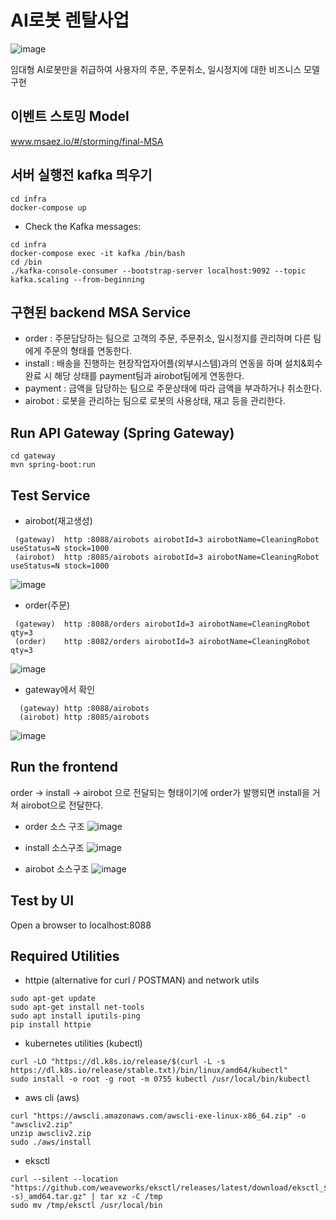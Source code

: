 # AI로봇 렌탈사업

![image](https://github.com/SeoJHeasdw/final-MSA/assets/43021038/75ed751e-69ff-4b7c-a987-04c96bfe41f5)

임대형 AI로봇만을 취급하여 사용자의 주문, 주문취소, 일시정지에 대한 비즈니스 모델 구현

## 이벤트 스토밍 Model
www.msaez.io/#/storming/final-MSA

## 서버 실행전 kafka 띄우기
```
cd infra
docker-compose up
```
- Check the Kafka messages:
```
cd infra
docker-compose exec -it kafka /bin/bash
cd /bin
./kafka-console-consumer --bootstrap-server localhost:9092 --topic kafka.scaling --from-beginning
```

## 구현된 backend MSA Service

- order : 주문담당하는 팀으로 고객의 주문, 주문취소, 일시정지를 관리하며 다른 팀에게 주문의 형태를 연동한다.
- install : 배송을 진행하는 현장작업자어플(외부시스템)과의 연동을 하며 설치&회수 완료 시 해당 상태를 payment팀과 airobot팀에게 연동한다.
- payment : 금액을 담당하는 팀으로 주문상태에 따라 금액을 부과하거나 취소한다.
- airobot : 로봇을 관리하는 팀으로 로봇의 사용상태, 재고 등을 관리한다.

## Run API Gateway (Spring Gateway)
```
cd gateway
mvn spring-boot:run
```

## Test Service
- airobot(재고생성)
```
 (gateway)  http :8088/airobots airobotId=3 airobotName=CleaningRobot useStatus=N stock=1000
 (airobot)  http :8085/airobots airobotId=3 airobotName=CleaningRobot useStatus=N stock=1000

```
![image](https://github.com/SeoJHeasdw/final-MSA/assets/43021038/71ebc6b6-6ed8-4217-89fc-8aa2ef3ffa3b)

- order(주문)
```
 (gateway)  http :8088/orders airobotId=3 airobotName=CleaningRobot qty=3
 (order)    http :8082/orders airobotId=3 airobotName=CleaningRobot qty=3

```
![image](https://github.com/SeoJHeasdw/final-MSA/assets/43021038/8867061f-3899-470d-968e-712360d9484c)

- gateway에서 확인
```
  (gateway) http :8088/airobots
  (airobot) http :8085/airobots
```
![image](https://github.com/SeoJHeasdw/final-MSA/assets/43021038/320ce006-f174-473a-ab57-0c2903dee691)

## Run the frontend
order -> install -> airobot 으로 전달되는 형태이기에
order가 발행되면 install을 거쳐 airobot으로 전달한다.

- order 소스 구조
![image](https://github.com/SeoJHeasdw/final-MSA/assets/43021038/4c52e26b-e929-4e0f-a185-f7d96c9aac4d)

- install 소스구조
![image](https://github.com/SeoJHeasdw/final-MSA/assets/43021038/4aaf2ba6-9c89-454b-83b6-cabb50b5fde8)

- airobot 소스구조
![image](https://github.com/SeoJHeasdw/final-MSA/assets/43021038/8a149f6a-ec70-4ad7-88a8-57a120b9b4e2)


## Test by UI
Open a browser to localhost:8088

## Required Utilities

- httpie (alternative for curl / POSTMAN) and network utils
```
sudo apt-get update
sudo apt-get install net-tools
sudo apt install iputils-ping
pip install httpie
```

- kubernetes utilities (kubectl)
```
curl -LO "https://dl.k8s.io/release/$(curl -L -s https://dl.k8s.io/release/stable.txt)/bin/linux/amd64/kubectl"
sudo install -o root -g root -m 0755 kubectl /usr/local/bin/kubectl
```

- aws cli (aws)
```
curl "https://awscli.amazonaws.com/awscli-exe-linux-x86_64.zip" -o "awscliv2.zip"
unzip awscliv2.zip
sudo ./aws/install
```

- eksctl 
```
curl --silent --location "https://github.com/weaveworks/eksctl/releases/latest/download/eksctl_$(uname -s)_amd64.tar.gz" | tar xz -C /tmp
sudo mv /tmp/eksctl /usr/local/bin
```

